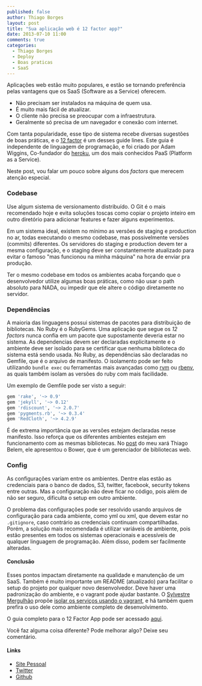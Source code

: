 ```yaml
---
published: false
author: Thiago Borges
layout: post
title: "Sua aplicação web é 12 factor app?"
date: 2013-07-10 11:00
comments: true
categories:
  - Thiago Borges
  - Deploy
  - Boas praticas
  - SaaS
---
```


Aplicações web estão muito populares, e estão se tornando preferência pelas vantagens que os SaaS (Software as a Service) oferecem.

* Não precisam ser instalados na máquina de quem usa.
* É muito mais fácil de atualizar.
* O cliente não precisa se preocupar com a infraestrutura.
* Geralmente só precisa de um navegador e conexão com internet.

<!-- more -->

Com tanta popularidade, esse tipo de sistema recebe diversas sugestões de boas práticas, e o [12 factor][12factor] é um desses guide lines. Este guia é independente de linguagem de programação, e foi criado por Adam Wiggins, Co-fundador do [heroku][], um dos mais conhecidos PaaS (Platform as a Service).

Neste post, vou falar um pouco sobre alguns dos *factors* que merecem atenção especial.

### Codebase

Use algum sistema de versionamento distribuído. O Git é o mais recomendado hoje e evita soluções toscas como copiar o projeto inteiro em outro diretório para adicionar features e fazer alguns experimentos.

Em um sistema ideal, existem no mínimo as versões de staging e production no ar, todas executando o mesmo codebase, mas possivelmente versões (commits) diferentes. Os servidores do staging e production devem ter a mesma configuração, e o staging deve ser constantemente atualizado para evitar o famoso "mas funcionou na minha máquina" na hora de enviar pra produção.

Ter o mesmo codebase em todos os ambientes acaba forçando que o desenvolvedor utilize algumas boas práticas, como não usar o path absoluto para NADA, ou impedir que ele altere o código diretamente no servidor.


### Dependências

A maioria das linguagens possui sistemas de pacotes para distribuição de bibliotecas. No Ruby é o RubyGems. Uma aplicação que segue os *12 factors* nunca confia em um pacote que supostamente deveria estar no sistema. As dependencias devem ser declaradas explicitamente e o ambiente deve ser isolado para se certificar que nenhuma biblioteca do sistema está sendo usada. No Ruby, as dependências são declaradas no Gemfile, que é o arquivo de manifesto. O isolamento pode ser feito utilizando `bundle exec` ou ferramentas mais avançadas como [rvm][] ou [rbenv][], as quais também isolam as versões do ruby com mais facilidade.

Um exemplo de Gemfile pode ser visto a seguir:

```ruby
gem 'rake', '~> 0.9'
gem 'jekyll', '~> 0.12'
gem 'rdiscount', '~> 2.0.7'
gem 'pygments.rb', '~> 0.3.4'
gem 'RedCloth', '~> 4.2.9'
```

É de extrema importância que as versões estejam declaradas nesse manifesto. Isso reforça que os diferentes ambientes estejam em funcionamento com as mesmas bibliotecas. No [post][post-bower] do meu xará Thiago Belem, ele apresentou o Bower, que é um gerenciador de bibliotecas web.


### Config

As configurações variam entre os ambientes. Dentre elas estão as credenciais para o banco de dados, S3, twitter, facebook, security tokens entre outras. Mas a configuração não deve ficar no código, pois além de não ser seguro, dificulta o setup em outro ambiente.

O problema das configurações pode ser resolvido usando arquivos de configuração para cada ambiente, como yml ou xml, que devem estar no `.gitignore`, caso contrário as credenciais continuam compartilhadas. Porém, a solução mais recomendada é utilizar variáveis de ambiente, pois estão presentes em todos os sistemas operacionais e acessíveis de qualquer linguagem de programação. Além disso, podem ser facilmente alteradas.

#### Conclusão

Esses pontos impactam diretamente na qualidade e manutenção de um SaaS. Também é muito importante um README (atualizado) para facilitar o setup do projeto por qualquer novo desenvolvedor. Deve haver uma padronização do ambiente, e o vagrant pode ajudar bastante. O [Sylvestre Mergulhão][sm] propõe [isolar os serviços usando o vagrant][post-sm], e há também quem prefira o uso dele como ambiente completo de desenvolvimento.

O guia completo para o 12 Factor App pode ser acessado [aqui][12factor].

Você faz alguma coisa diferente? Pode melhorar algo? Deixe seu comentário.

#### Links

- [Site Pessoal](http://www.thiagogabriel.com)
- [Twitter](http://twitter.com/tgabrielborges)
- [Github](https://github.com/thiagogabriel)

[12factor]: http://12factor.net/
[heroku]: http://heroku.com/
[rvm]: https://rvm.io/
[rbenv]: https://github.com/sstephenson/rbenv
[post-bower]: http://helabs.com.br/blog/2013/07/08/gerenciando-assets-com-o-bower/
[sm]: http://www.twitter.com/smergulhao
[post-sm]: http://helabs.com.br/blog/2013/03/05/seu-ambiente-de-trabalho-mais-limpo-usando-vagrant/